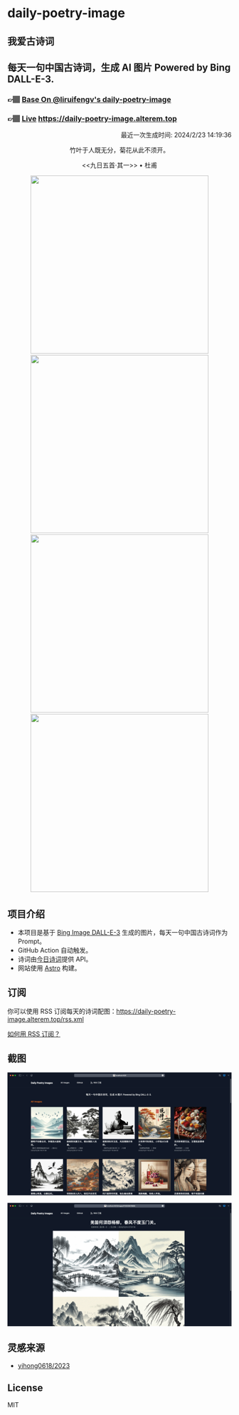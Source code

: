 
# daily-poetry-image

## 我爱古诗词

## 每天一句中国古诗词，生成 AI 图片 Powered by Bing DALL-E-3.

### 👉🏽 [Base On @liruifengv's daily-poetry-image](https://github.com/liruifengv/daily-poetry-image)

### 👉🏽 [Live](https://daily-poetry-image.alterem.top/) https://daily-poetry-image.alterem.top

<p align="right">
  最近一次生成时间: 2024/2/23 14:19:36
</p>
<p align="center">
竹叶于人既无分，菊花从此不须开。
</p>
<p align="center">
<<九日五首·其一>> • 杜甫
</p>
<p align="center">
<img src="https://tse3.mm.bing.net/th/id/OIG1.dgU.SzTFDx7s98dUPhZ3" height="400" width="400" />
<img src="https://tse2.mm.bing.net/th/id/OIG1.Vts2OYp5tu1SdhkWrUSV" height="400" width="400" />
<img src="https://tse3.mm.bing.net/th/id/OIG1.wtoKU.dNdZuNKjbenkw9" height="400" width="400" />
<img src="https://tse4.mm.bing.net/th/id/OIG1.D0Mof.WGUUlul4oq18O0" height="400" width="400" />
</p>

## 项目介绍

-   本项目是基于 [Bing Image DALL-E-3](https://www.bing.com/images/create) 生成的图片，每天一句中国古诗词作为 Prompt。
-   GitHub Action 自动触发。
-   诗词由[今日诗词](https://www.jinrishici.com/)提供 API。
-   网站使用 [Astro](https://astro.build) 构建。

## 订阅

你可以使用 RSS 订阅每天的诗词配图：https://daily-poetry-image.alterem.top/rss.xml

[如何用 RSS 订阅？](https://zhuanlan.zhihu.com/p/55026716)

## 截图

![图片列表](./screenshots/Snipaste_2023-12-28_21-00-26.png)

![图片详情](./screenshots/Snipaste_2023-12-28_21-00-53.png)

## 灵感来源

-   [yihong0618/2023](https://github.com/yihong0618/2023)

## License

MIT
